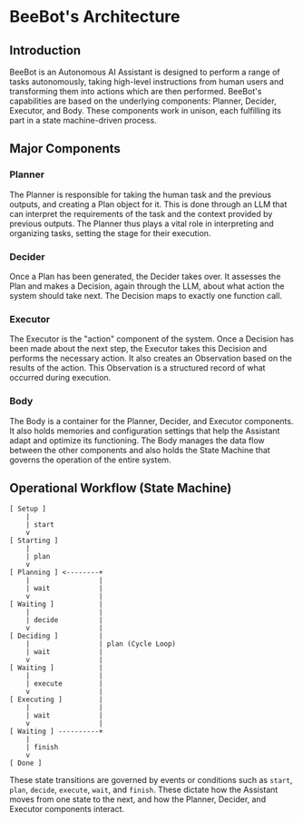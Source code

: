 # BeeBot's Architecture

## Introduction

BeeBot is an Autonomous AI Assistant is designed to perform a range of tasks autonomously, taking high-level
instructions from human users and transforming them into actions which are then performed. BeeBot's capabilities are
based on the underlying components: Planner, Decider, Executor, and Body. These components work in unison, each
fulfilling its part in a state machine-driven process.

## Major Components

### Planner

The Planner is responsible for taking the human task and the previous outputs, and creating a Plan object for it. This
is done through an LLM that can interpret the requirements of the task and the context provided by
previous outputs. The Planner thus plays a vital role in interpreting and organizing tasks, setting the stage for their
execution.

### Decider

Once a Plan has been generated, the Decider takes over. It assesses the Plan and makes a Decision, again through the
LLM, about what action the system should take next. The Decision maps to exactly one function call.

### Executor

The Executor is the "action" component of the system. Once a Decision has been made about the next step, the Executor
takes this Decision and performs the necessary action. It also creates an Observation based on the results of the
action. This Observation is a structured record of what occurred during execution.

### Body

The Body is a container for the Planner, Decider, and Executor components. It also holds memories and
configuration settings that help the Assistant adapt and optimize its functioning. The Body manages the data flow
between the other components and also holds the State Machine that governs the operation of the entire system.

## Operational Workflow (State Machine)

```
[ Setup ]
    |
    | start
    v
[ Starting ]
    |
    | plan
    v
[ Planning ] <--------+
    |                 |
    | wait            |
    v                 |
[ Waiting ]           |
    |                 |
    | decide          |
    v                 |
[ Deciding ]          |
    |                 | plan (Cycle Loop)
    | wait            |
    v                 |
[ Waiting ]           |
    |                 |
    | execute         |
    v                 |
[ Executing ]         |
    |                 |
    | wait            |
    v                 |
[ Waiting ] ----------+
    |
    | finish
    v
[ Done ]
```

These state transitions are governed by events or conditions such as `start`, `plan`, `decide`, `execute`, `wait`,
and `finish`. These dictate how the Assistant moves from one state to the next, and how the Planner, Decider, and
Executor components interact.